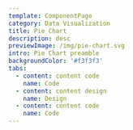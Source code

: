 ```yaml
---
template: ComponentPage
category: Data Visualization
title: Pie Chart
description: desc
previewImage: /img/pie-chart.svg
intro: Pie Chart preamble
backgroundColor: '#f3f3f3'
tabs:
  - content: content code
    name: Code
  - content: content design
    name: Design
  - content: content code
    name: Code
---
```


